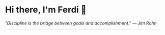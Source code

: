 <h1>Hi there, I'm Ferdi 👋</h1>

<p><em>
  "Discipline is the bridge between goals and accomplishment." — Jim Rohn
</em></p>

---
